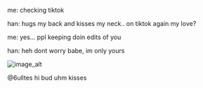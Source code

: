 me: checking tiktok

han: hugs my back and kisses my neck.. on tiktok again my love?

me: yes... ppl keeping doin edits of you

han: heh dont worry babe, im only yours


![image_alt](https://github.com/tleeknowsaurus/tleeknowsaurus/blob/main/3402fb1622499c494c4d25f0f2b8ccaa.gif?raw=true)

@6ulltes hi bud uhm kisses
<!--
**tleeknowsaurus/tleeknowsaurus** is a ✨ _special_ ✨ repository because its `README.md` (this file) appears on your GitHub profile.

Here are some ideas to get you started:

- 🔭 I’m currently working on ...
- 🌱 I’m currently learning ...
- 👯 I’m looking to collaborate on ...
- 🤔 I’m looking for help with ...
- 💬 Ask me about ...
- 📫 How to reach me: ...
- 😄 Pronouns: ...
- ⚡ Fun fact: ...
-->
